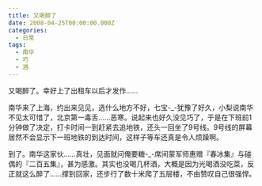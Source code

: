 ```yaml
---
title: 又喝醉了
date: 2008-04-25T00:00:00.000Z
categories:
  - 日常
tags:
  - 南华
  - 巧
  - 酒
---
```


又喝醉了。幸好上了出租车以后才发作……

南华来了上海，约出来见见，选什么地方不好，七宝-\_-犹豫了好久，小梨说南华不见太可惜了，北京第一毒舌……恶寒。说起来也好久没见巧了，于是在下班前1分钟做了决定，打卡时间一到赶紧去追地铁，还头一回坐了9号线。9号线的屏幕居然不会显示下一班地铁的到达时间，这样子等车还真是令人烦躁啊。

到了。南华这家伙……真壮，见面就问俺要糖-\_-席间蒙军师惠赠『春冰集』与碰偶的『二百五集』，甚为感激。其实也没喝几杯酒，大概是因为光喝酒没吃菜，反正就这么醉了……撑到回家，还步行了数十米爬了五层楼，不由赞叹自己很强悍。
